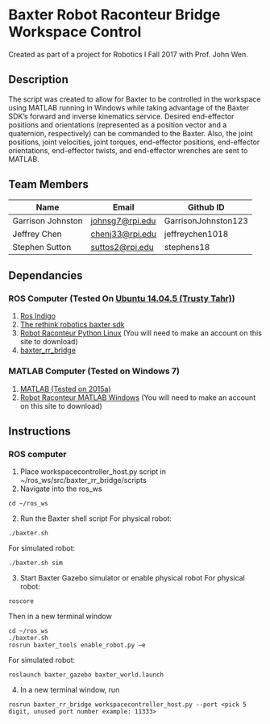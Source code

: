 # Baxter Robot Raconteur Bridge Workspace Control
Created as part of a project for Robotics I Fall 2017 with Prof. John Wen.

## Description
The script was created to allow for Baxter to be controlled in the workspace using MATLAB running in Windows while taking advantage of the Baxter SDK’s forward and inverse kinematics service. Desired end-effector positions and orientations (represented as a position vector and a quaternion, respectively) can be commanded to the Baxter. Also, the joint positions, joint velocities, joint torques, end-effector positions, end-effector orientations, end-effector twists, and end-effector wrenches are sent to MATLAB. 
## Team Members
Name              | Email           | Github ID
------------------|-----------------|--------------------
Garrison Johnston | johnsg7@rpi.edu | GarrisonJohnston123
Jeffrey Chen      | chenj33@rpi.edu | jeffreychen1018
Stephen Sutton    | suttos2@rpi.edu | stephens18

## Dependancies
### ROS Computer (Tested On [Ubuntu 14.04.5 (Trusty Tahr)]( http://releases.ubuntu.com/14.04/))
1. [Ros Indigo](http://wiki.ros.org/indigo/Installation/Ubuntu) 
2. [The rethink robotics baxter sdk](http://sdk.rethinkrobotics.com/wiki/Main_Page)
3. [Robot Raconteur Python Linux](https://robotraconteur.com/Download?accept=Accept) (You will need to make an account on this site to download)
4. [baxter_rr_bridge]( https://github.com/rpiRobotics/baxter_rr_bridge)
### MATLAB Computer (Tested on Windows 7)
1.  [MATLAB (Tested on 2015a)]( https://www.mathworks.com/products/new_products/release2015a.html)
2. [Robot Raconteur MATLAB Windows](https://robotraconteur.com/Download?accept=Accept) (You will need to make an account on this site to download)
## Instructions
### ROS computer
1. Place workspacecontroller_host.py script in ~/ros_ws/src/baxter_rr_bridge/scripts
2. Navigate into the ros_ws
```
cd ~/ros_ws
```
2.  Run the Baxter shell script
For physical robot:
```
./baxter.sh
```
For simulated robot:
```
./baxter.sh sim
```
3. Start Baxter Gazebo simulator or enable physical robot
For physical robot: 
```
roscore
```
Then in a new terminal window
```
cd ~/ros_ws
./baxter.sh
rosrun baxter_tools enable_robot.py –e
```
For simulated robot:
```
roslaunch baxter_gazebo baxter_world.launch
```
4. In a new terminal window, run
```
rosrun baxter_rr_bridge workspacecontroller_host.py --port <pick 5 digit, unused port number example: 11333> 
```


